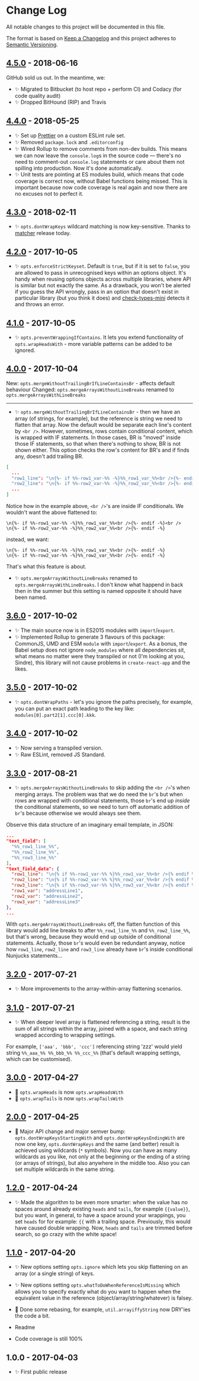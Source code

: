 # Change Log

All notable changes to this project will be documented in this file.

The format is based on [Keep a Changelog](http://keepachangelog.com/)
and this project adheres to [Semantic Versioning](http://semver.org/).

## [4.5.0] - 2018-06-16

GitHub sold us out. In the meantime, we:

- ✨ Migrated to Bitbucket (to host repo + perform CI) and Codacy (for code quality audit)
- ✨ Dropped BitHound (RIP) and Travis

## [4.4.0] - 2018-05-25

- ✨ Set up [Prettier](https://prettier.io) on a custom ESLint rule set.
- ✨ Removed `package.lock` and `.editorconfig`
- ✨ Wired Rollup to remove comments from non-dev builds. This means we can now leave the `console.log`s in the source code — there's no need to comment-out `console.log` statements or care about them not spilling into production. Now it's done automatically.
- ✨ Unit tests are pointing at ES modules build, which means that code coverage is correct now, without Babel functions being missed. This is important because now code coverage is real again and now there are no excuses not to perfect it.

## [4.3.0] - 2018-02-11

- ✨ `opts.dontWrapKeys` wildcard matching is now key-sensitive. Thanks to [matcher](https://github.com/sindresorhus/matcher) release today.

## [4.2.0] - 2017-10-05

- ✨ `opts.enforceStrictKeyset`. Default is `true`, but if it is set to `false`, you are allowed to pass in unrecognised keys within an options object. It's handy when reusing options objects across multiple libraries, where API is similar but not exactly the same. As a drawback, you won't be alerted if you guess the API wrongly, pass in an option that doesn't exist in particular library (but you think it does) and [check-types-mini](https://bitbucket.org/codsen/check-types-mini) detects it and throws an error.

## [4.1.0] - 2017-10-05

- ✨ `opts.preventWrappingIfContains`. It lets you extend functionality of `opts.wrapHeadsWith` - more variable patterns can be added to be ignored.

## [4.0.0] - 2017-10-04

New: `opts.mergeWithoutTrailingBrIfLineContainsBr` - affects default behaviour
Changed: `opts.mergeArraysWithoutLineBreaks` renamed to `opts.mergeArraysWithLineBreaks`

---

- ✨ `opts.mergeWithoutTrailingBrIfLineContainsBr` - then we have an array (of strings, for example), but the reference is string we need to flatten that array. Now the default would be separate each line's content by `<br />`. However, sometimes, rows contain conditional content, which is wrapped with IF statements. In those cases, BR is "moved" inside those IF statements, so that when there's nothing to show, BR is not shown either. This option checks the row's content for BR's and if finds any, doesn't add trailing BR.

```JSON
[
  ...
  "row1_line": "\n{%- if %%-row1_var-%% -%}%%_row1_var_%%<br />{%- endif -%}",
  "row2_line": "\n{%- if %%-row2_var-%% -%}%%_row2_var_%%<br />{%- endif -%}",
  ...
]
```

Notice how in the example above, `<br />`'s are inside IF conditionals. We wouldn't want the above flattened to:

```
\n{%- if %%-row1_var-%% -%}%%_row1_var_%%<br />{%- endif -%}<br />
\n{%- if %%-row2_var-%% -%}%%_row2_var_%%<br />{%- endif -%}
```

instead, we want:

```
\n{%- if %%-row1_var-%% -%}%%_row1_var_%%<br />{%- endif -%}
\n{%- if %%-row2_var-%% -%}%%_row2_var_%%<br />{%- endif -%}
```

That's what this feature is about.

- ✨ `opts.mergeArraysWithoutLineBreaks` renamed to `opts.mergeArraysWithLineBreaks`. I don't know what happend in back then in the summer but this setting is named opposite it should have been named.

## [3.6.0] - 2017-10-02

- ✨ The main source now is in ES2015 modules with `import`/`export`.
- ✨ Implemented Rollup to generate 3 flavours of this package: CommonJS, UMD and ESM `module` with `import`/`export`. As a bonus, the Babel setup does not ignore `node_modules` where all dependencies sit, what means no matter were they transpiled or not (I'm looking at you, Sindre), this library will not cause problems in `create-react-app` and the likes.

## [3.5.0] - 2017-10-02

- ✨ `opts.dontWrapPaths` - let's you ignore the paths precisely, for example, you can put an exact path leading to the key like: `modules[0].part2[1].ccc[0].kkk`.

## [3.4.0] - 2017-10-02

- ✨ Now serving a transpiled version.
- ✨ Raw ESLint, removed JS Standard.

## [3.3.0] - 2017-08-21

- ✨ `opts.mergeArraysWithoutLineBreaks` to skip adding the `<br />`'s when merging arrays. The problem was that we do need the `br`'s but when rows are wrapped with conditional statements, those `br`'s end up _inside_ the conditional statements, so we need to turn off automatic addition of `br`'s because otherwise we would always see them.

Observe this data structure of an imaginary email template, in JSON:

```json
...
"text_field": [
  "%%_row1_line_%%",
  "%%_row2_line_%%",
  "%%_row3_line_%%"
],
"text_field_data": {
  "row1_line": "\n{% if %%-row1_var-%% %}%%_row1_var_%%<br />{% endif %}",
  "row2_line": "\n{% if %%-row2_var-%% %}%%_row2_var_%%<br />{% endif %}",
  "row3_line": "\n{% if %%-row3_var-%% %}%%_row3_var_%%<br />{% endif %}",
  "row1_var": "addressLine1",
  "row2_var": "addressLine2",
  "row3_var": "addressLine3"
},
...
```

With `opts.mergeArraysWithoutLineBreaks` off, the flatten function of this library would add line breaks to after `%%_row1_line_%%` and `%%_row2_line_%%`, but that's wrong, because they would end up outside of conditional statements. Actually, those `br`'s would even be redundant anyway, notice how `row1_line`, `row2_line` and `row3_line` already have `br`'s inside conditional Nunjucks statements...

## [3.2.0] - 2017-07-21

- ✨ More improvements to the array-within-array flattening scenarios.

## [3.1.0] - 2017-07-21

- ✨ When deeper level array is flattened referencing a string, result is the sum of all strings within the array, joined with a space, and each string wrapped according to wrapping settings.

For example, `['aaa', 'bbb', 'ccc']` referencing string 'zzz' would yield string `%%_aaa_%% %%_bbb_%% %%_ccc_%%` (that's default wrapping settings, which can be customised).

## [3.0.0] - 2017-04-27

- 🔧 `opts.wrapHeads` is now `opts.wrapHeadsWith`
- 🔧 `opts.wrapTails` is now `opts.wrapTailsWith`

## [2.0.0] - 2017-04-25

- 🔧 Major API change and major semver bump: `opts.dontWrapKeysStartingWith` and `opts.dontWrapKeysEndingWith` are now one key, `opts.dontWrapKeys` and the same (and better) result is achieved using wildcards (`*` symbols). Now you can have as many wildcards as you like, not only at the beginning or the ending of a string (or arrays of strings), but also anywhere in the middle too. Also you can set multiple wildcards in the same string.

## [1.2.0] - 2017-04-24

- ✨ Made the algorithm to be even more smarter: when the value has no spaces around already existing `heads` and `tails`, for example `{{value}}`, but you want, in general, to have a space around your wrappings, you set `heads` for for example: `{{` with a trailing space. Previously, this would have caused double wrapping. Now, `heads` and `tails` are trimmed before search, so go crazy with the white space!

## [1.1.0] - 2017-04-20

- ✨ New options setting `opts.ignore` which lets you skip flattening on an array (or a single string) of keys.
- ✨ New options setting `opts.whatToDoWhenReferenceIsMissing` which allows you to specify exactly what do you want to happen when the equivalent value in the reference (object/array/string/whatever) is falsey.

- 🔧 Done some rebasing, for example, `util.arrayiffyString` now DRY'ies the code a bit.

- Readme

- Code coverage is still 100%

## 1.0.0 - 2017-04-03

- ✨ First public release

[1.1.0]: https://bitbucket.org/codsen/object-flatten-referencing/branches/compare/v1.1.0%0Dv1.0.1#diff
[1.2.0]: https://bitbucket.org/codsen/object-flatten-referencing/branches/compare/v1.2.0%0Dv1.1.0#diff
[2.0.0]: https://bitbucket.org/codsen/object-flatten-referencing/branches/compare/v2.0.0%0Dv1.2.0#diff
[3.0.0]: https://bitbucket.org/codsen/object-flatten-referencing/branches/compare/v3.0.0%0Dv2.0.0#diff
[3.1.0]: https://bitbucket.org/codsen/object-flatten-referencing/branches/compare/v3.1.0%0Dv3.0.1#diff
[3.2.0]: https://bitbucket.org/codsen/object-flatten-referencing/branches/compare/v3.2.0%0Dv3.1.1#diff
[3.3.0]: https://bitbucket.org/codsen/object-flatten-referencing/branches/compare/v3.3.0%0Dv3.2.1#diff
[3.4.0]: https://bitbucket.org/codsen/object-flatten-referencing/branches/compare/v3.4.0%0Dv3.3.1#diff
[3.5.0]: https://bitbucket.org/codsen/object-flatten-referencing/branches/compare/v3.5.0%0Dv3.4.0#diff
[3.6.0]: https://bitbucket.org/codsen/object-flatten-referencing/branches/compare/v3.6.0%0Dv3.5.0#diff
[4.0.0]: https://bitbucket.org/codsen/object-flatten-referencing/branches/compare/v4.0.0%0Dv3.6.0#diff
[4.1.0]: https://bitbucket.org/codsen/object-flatten-referencing/branches/compare/v4.1.0%0Dv4.0.0#diff
[4.2.0]: https://bitbucket.org/codsen/object-flatten-referencing/branches/compare/v4.2.0%0Dv4.1.1#diff
[4.3.0]: https://bitbucket.org/codsen/object-flatten-referencing/branches/compare/v4.3.0%0Dv4.2.6#diff
[4.4.0]: https://bitbucket.org/codsen/object-flatten-referencing/branches/compare/v4.4.0%0Dv4.3.1#diff
[4.5.0]: https://bitbucket.org/codsen/object-flatten-referencing/branches/compare/v4.5.0%0Dv4.4.0#diff
